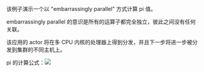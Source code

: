 该例子演示一个以 "embarrassingly parallel" 方式计算 pi 值。

embarrassingly parallel 的意识是所有的运算子都完全独立，彼此之间没有任何关联。

该应用的 actor 将在多 CPU 内核的处理器上得到分发，并且下一步将进一步被分发到集群的不同主机上。

pi 的计算公式：![](src/main/java/respirces/pi-formula.png)
